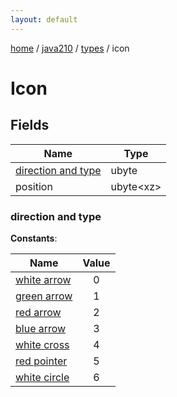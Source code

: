 ```yaml
---
layout: default
---
```


[home](/)  /  [java210](/protocol/java210)  /  [types](/protocol/java210/types)  /  icon

# Icon

## Fields

Name | Type
---|---
[direction and type](#direction-and-type) | ubyte
position | ubyte&lt;xz&gt;

### direction and type

**Constants**:

Name | Value
---|:---:
[white arrow](direction-and-type_white-arrow) | 0
[green arrow](direction-and-type_green-arrow) | 1
[red arrow](direction-and-type_red-arrow) | 2
[blue arrow](direction-and-type_blue-arrow) | 3
[white cross](direction-and-type_white-cross) | 4
[red pointer](direction-and-type_red-pointer) | 5
[white circle](direction-and-type_white-circle) | 6

